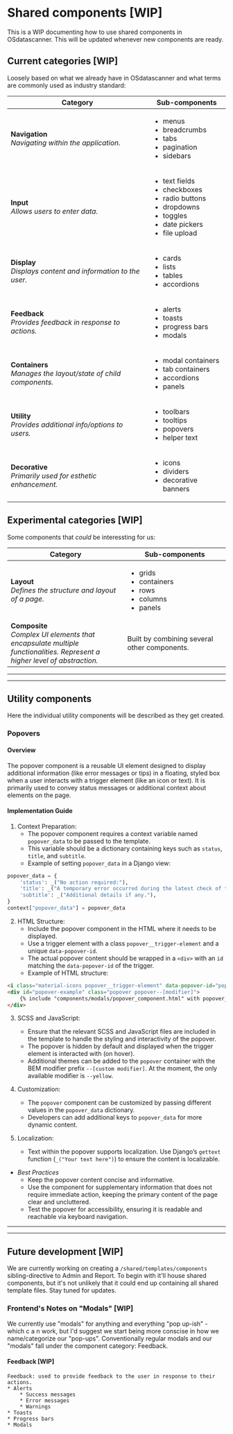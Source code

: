 # Shared components [WIP]

This is a WIP documenting how to use shared components in OSdatascanner. This will be updated whenever new components are ready. 

## Current categories [WIP]

Loosely based on what we already have in OSdatascanner and what terms are commonly used as industry standard:

| Category                                                              | Sub-components                                                                                                                            |
| --------------------------------------------------------------------- |  ---------------------------------------------------------------------------------------------------------------------------------------- |
| **Navigation** <br> _Navigating within the application._              | <ul><li>menus</li><li>breadcrumbs</li><li>tabs</li><li>pagination</li><li>sidebars</li></ul>                                              |
| **Input** <br> _Allows users to enter data._                  | <ul><li>text fields</li><li>checkboxes</li><li>radio buttons</li><li>dropdowns</li><li>toggles</li><li>date pickers</li><li>file upload</li></ul> |
| **Display** <br> _Displays content and information to the user._      | <ul><li>cards</li><li>lists</li><li>tables</li><li>accordions</li></ul>                                                                   |
| **Feedback** <br> _Provides feedback in response to actions._         | <ul><li>alerts</li><li>toasts</li><li>progress bars</li><li>modals</li></ul>                                                              |
| **Containers** <br> _Manages the layout/state of child components._   | <ul><li>modal containers</li><li>tab containers</li><li>accordions</li><li>panels</li></ul>                                                |
| **Utility** <br> _Provides additional info/options to users._         | <ul><li>toolbars</li><li>tooltips</li><li>popovers</li><li>helper text</li></ul>                                                          |
| **Decorative** <br> _Primarily used for esthetic enhancement._        | <ul><li>icons</li><li>dividers</li><li>decorative banners</li></ul>                                                                       |

## Experimental categories [WIP]

Some components that _could_ be interessting for us:

| Category                                                          | Sub-components                                                                                                    |
| ----------------------------------------------------------------- | ----------------------------------------------------------------------------------------------------------------- |
| **Layout** <br> _Defines the structure and layout of a page._     | <ul><li>grids</li><li>containers</li><li>rows</li><li>columns</li><li>panels</li></ul>                            |
| **Composite** <br> _Complex UI elements that encapsulate multiple <br> functionalities. Represent a higher level of abstraction._     | Built by combining several other components.  | 

***
***


## Utility components

Here the individual utility components will be described as they get created.

### Popovers

#### Overview
The popover component is a reusable UI element designed to display additional information (like error messages or tips) in a floating, styled box when a user interacts with a trigger element (like an icon or text). It is primarily used to convey status messages or additional context about elements on the page. 


#### Implementation Guide
1. Context Preparation:
    * The popover component requires a context variable named `popover_data` to be passed to the template.
    * This variable should be a dictionary containing keys such as `status`, `title`, and `subtitle`.
    * Example of setting `popover_data` in a Django view:

``` python
popover_data = {
    'status': _("No action required:"),
    'title': _("A temporary error occurred during the latest check of this result. OSdatascanner will automatically check this result again as part of the next scan."),
    'subtitle': _("Additional details if any."),
}
context["popover_data"] = popover_data
```

2. HTML Structure:
    * Include the popover component in the HTML where it needs to be displayed.
    * Use a trigger element with a class `popover__trigger-element` and a unique `data-popover-id`.
    * The actual popover content should be wrapped in a `<div>` with an `id` matching the `data-popover-id` of the trigger.
    * Example of HTML structure:

    
``` html
<i class="material-icons popover__trigger-element" data-popover-id="popover-example">info</i>
<div id="popover-example" class="popover popover--[modifier]">
    {% include "components/modals/popover_component.html" with popover_data=popover_data %}
</div>
```

3. SCSS and JavaScript:
    * Ensure that the relevant SCSS and JavaScript files are included in the template to handle the styling and interactivity of the popover.
    * The popover is hidden by default and displayed when the trigger element is interacted with (on hover).
    * Additional themes can be added to the `popover` container with the BEM modifier prefix `--[custom modifier]`. At the moment, the only available modifier is `--yellow`.

4. Customization:
    * The `popover` component can be customized by passing different values in the `popover_data` dictionary.
    * Developers can add additional keys to `popover_data` for more dynamic content.

5. Localization:
    * Text within the popover supports localization. Use Django’s `gettext` function (`_("Your text here")`) to ensure the content is localizable.

* _Best Practices_
    * Keep the popover content concise and informative.
    * Use the component for supplementary information that does not require immediate action, keeping the primary content of the page clear and uncluttered.
    * Test the popover for accessibility, ensuring it is readable and reachable via keyboard navigation.


***
***


## Future development  [WIP]

We are currently working on creating a `/shared/templates/components` sibling-directive to Admin and Report. To begin with it'll house shared components, but it's not unlikely that it could end up containing all shared template files. Stay tuned for updates.



### Frontend's Notes on "Modals" [WIP]

We currently use "modals" for anything and everything "pop up-ish" - which  c a n  work, but I'd suggest we start being more conscise in how we name/categorize our "pop-ups". Conventionally regular modals and our "modals" fall under the component category: Feedback. 

#### Feedback [WIP]

    Feedback: used to provide feedback to the user in response to their actions.
    * Alerts
        * Success messages
        * Error messages
        * Warnings
    * Toasts
    * Progress bars
    * Modals 